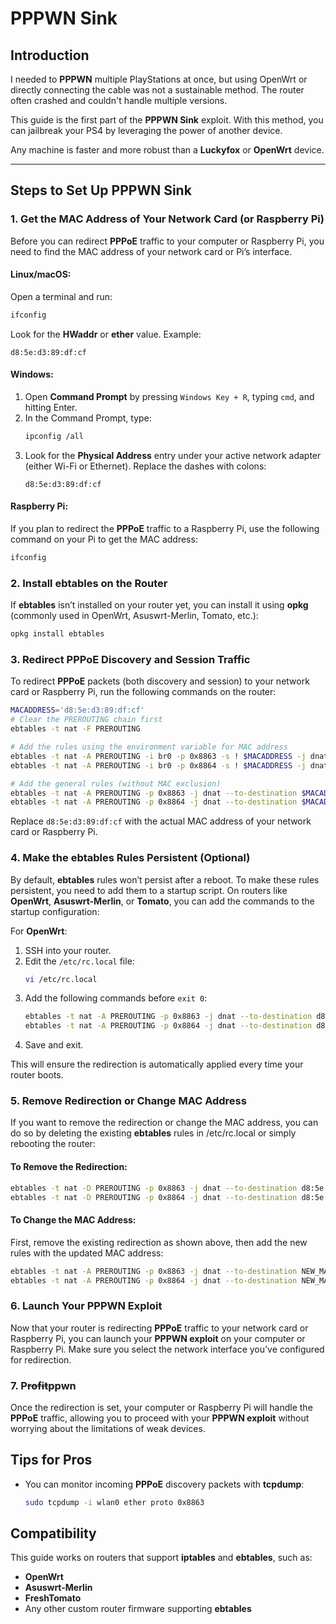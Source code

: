 # PPPWN Sink

## Introduction

I needed to **PPPWN** multiple PlayStations at once, but using OpenWrt or directly connecting the cable was not a sustainable method. 
The router often crashed and couldn't handle multiple versions. 

This guide is the first part of the **PPPWN Sink** exploit. With this method, you can jailbreak your PS4 by leveraging the power of another device.

Any machine is faster and more robust than a **Luckyfox** or **OpenWrt** device.

---

## Steps to Set Up PPPWN Sink

### 1. Get the MAC Address of Your Network Card (or Raspberry Pi)

Before you can redirect **PPPoE** traffic to your computer or Raspberry Pi, you need to find the MAC address of your network card or Pi’s interface.

#### Linux/macOS:
Open a terminal and run:
```bash
ifconfig
```
Look for the **HWaddr** or **ether** value. Example:
```
d8:5e:d3:89:df:cf
```

#### Windows:
1. Open **Command Prompt** by pressing `Windows Key + R`, typing `cmd`, and hitting Enter.
2. In the Command Prompt, type:
   ```bash
   ipconfig /all
   ```
3. Look for the **Physical Address** entry under your active network adapter (either Wi-Fi or Ethernet). Replace the dashes with colons:
   ```
   d8:5e:d3:89:df:cf
   ```

#### Raspberry Pi:
If you plan to redirect the **PPPoE** traffic to a Raspberry Pi, use the following command on your Pi to get the MAC address:
```bash
ifconfig
```

### 2. Install ebtables on the Router

If **ebtables** isn’t installed on your router yet, you can install it using **opkg** (commonly used in OpenWrt, Asuswrt-Merlin, Tomato, etc.):

```bash
opkg install ebtables
```

### 3. Redirect PPPoE Discovery and Session Traffic

To redirect **PPPoE** packets (both discovery and session) to your network card or Raspberry Pi, run the following commands on the router:

```bash
MACADDRESS='d8:5e:d3:89:df:cf'
# Clear the PREROUTING chain first
ebtables -t nat -F PREROUTING

# Add the rules using the environment variable for MAC address
ebtables -t nat -A PREROUTING -i br0 -p 0x8863 -s ! $MACADDRESS -j dnat --to-destination $MACADDRESS
ebtables -t nat -A PREROUTING -i br0 -p 0x8864 -s ! $MACADDRESS -j dnat --to-destination $MACADDRESS

# Add the general rules (without MAC exclusion)
ebtables -t nat -A PREROUTING -p 0x8863 -j dnat --to-destination $MACADDRESS
ebtables -t nat -A PREROUTING -p 0x8864 -j dnat --to-destination $MACADDRESS

```

Replace `d8:5e:d3:89:df:cf` with the actual MAC address of your network card or Raspberry Pi.

### 4. Make the ebtables Rules Persistent (Optional)

By default, **ebtables** rules won’t persist after a reboot. To make these rules persistent, you need to add them to a startup script. On routers like **OpenWrt**, **Asuswrt-Merlin**, or **Tomato**, you can add the commands to the startup configuration:

For **OpenWrt**:
1. SSH into your router.
2. Edit the `/etc/rc.local` file:
   ```bash
   vi /etc/rc.local
   ```
3. Add the following commands before `exit 0`:
   ```bash
   ebtables -t nat -A PREROUTING -p 0x8863 -j dnat --to-destination d8:5e:d3:89:df:cf
   ebtables -t nat -A PREROUTING -p 0x8864 -j dnat --to-destination d8:5e:d3:89:df:cf
   ```
4. Save and exit.

This will ensure the redirection is automatically applied every time your router boots.

### 5. Remove Redirection or Change MAC Address

If you want to remove the redirection or change the MAC address, you can do so by deleting the existing **ebtables** rules in /etc/rc.local or simply rebooting the router:

#### To Remove the Redirection:
```bash
ebtables -t nat -D PREROUTING -p 0x8863 -j dnat --to-destination d8:5e:d3:89:df:cf
ebtables -t nat -D PREROUTING -p 0x8864 -j dnat --to-destination d8:5e:d3:89:df:cf
```

#### To Change the MAC Address:
First, remove the existing redirection as shown above, then add the new rules with the updated MAC address:
```bash
ebtables -t nat -A PREROUTING -p 0x8863 -j dnat --to-destination NEW_MAC_ADDRESS
ebtables -t nat -A PREROUTING -p 0x8864 -j dnat --to-destination NEW_MAC_ADDRESS
```

### 6. Launch Your PPPWN Exploit

Now that your router is redirecting **PPPoE** traffic to your network card or Raspberry Pi, you can launch your **PPPWN exploit** on your computer or Raspberry Pi. Make sure you select the network interface you’ve configured for redirection.

### 7. P~~rofit~~ppwn

Once the redirection is set, your computer or Raspberry Pi will handle the **PPPoE** traffic, allowing you to proceed with your **PPPWN exploit** without worrying about the limitations of weak devices. 

## Tips for Pros

- You can monitor incoming **PPPoE** discovery packets with **tcpdump**:
   ```bash
   sudo tcpdump -i wlan0 ether proto 0x8863
   ```

## Compatibility

This guide works on routers that support **iptables** and **ebtables**, such as:
- **OpenWrt**
- **Asuswrt-Merlin**
- **FreshTomato**
- Any other custom router firmware supporting **ebtables**
